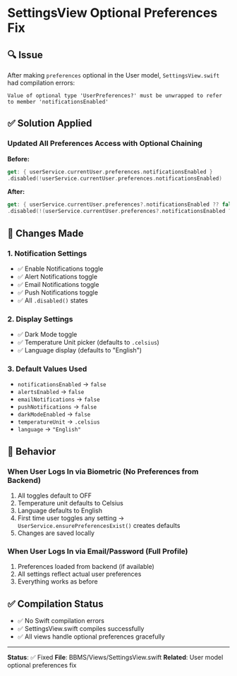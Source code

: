 # SettingsView Optional Preferences Fix

## 🔍 Issue
After making `preferences` optional in the User model, `SettingsView.swift` had compilation errors:
```
Value of optional type 'UserPreferences?' must be unwrapped to refer to member 'notificationsEnabled'
```

## ✅ Solution Applied

### Updated All Preferences Access with Optional Chaining

**Before:**
```swift
get: { userService.currentUser.preferences.notificationsEnabled }
.disabled(!userService.currentUser.preferences.notificationsEnabled)
```

**After:**
```swift
get: { userService.currentUser.preferences?.notificationsEnabled ?? false }
.disabled(!(userService.currentUser.preferences?.notificationsEnabled ?? false))
```

## 📝 Changes Made

### 1. Notification Settings
- ✅ Enable Notifications toggle
- ✅ Alert Notifications toggle
- ✅ Email Notifications toggle
- ✅ Push Notifications toggle
- ✅ All `.disabled()` states

### 2. Display Settings
- ✅ Dark Mode toggle
- ✅ Temperature Unit picker (defaults to `.celsius`)
- ✅ Language display (defaults to "English")

### 3. Default Values Used
- `notificationsEnabled` → `false`
- `alertsEnabled` → `false`
- `emailNotifications` → `false`
- `pushNotifications` → `false`
- `darkModeEnabled` → `false`
- `temperatureUnit` → `.celsius`
- `language` → `"English"`

## 🎯 Behavior

### When User Logs In via Biometric (No Preferences from Backend)
1. All toggles default to OFF
2. Temperature unit defaults to Celsius
3. Language defaults to English
4. First time user toggles any setting → `UserService.ensurePreferencesExist()` creates defaults
5. Changes are saved locally

### When User Logs In via Email/Password (Full Profile)
1. Preferences loaded from backend (if available)
2. All settings reflect actual user preferences
3. Everything works as before

## ✅ Compilation Status
- ✅ No Swift compilation errors
- ✅ SettingsView.swift compiles successfully
- ✅ All views handle optional preferences gracefully

---

**Status**: ✅ Fixed
**File**: BBMS/Views/SettingsView.swift
**Related**: User model optional preferences fix
